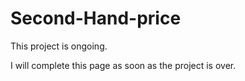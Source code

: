 # Second-Hand-price


This project is ongoing.


I will complete this page as soon as the project is over.
